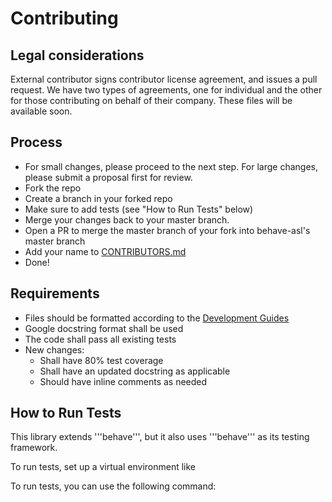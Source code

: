 # Contributing

## Legal considerations

External contributor signs contributor license agreement, and issues a pull request. We have two types of agreements, one for individual and the other for those contributing on behalf of their company. These files will be available soon.

## Process

- For small changes, please proceed to the next step. For large changes, please submit a proposal first for review.
- Fork the repo
- Create a branch in your forked repo
- Make sure to add tests (see "How to Run Tests" below)
- Merge your changes back to your master branch.
- Open a PR to merge the master branch of your fork into behave-asl's master branch
- Add your name to [CONTRIBUTORS.md](CONTRIBUTORS.md)
- Done!

## Requirements

- Files should be formatted according to the [Development Guides](docs/devguide.md)
- Google docstring format shall be used
- The code shall pass all existing tests
- New changes:
  - Shall have 80% test coverage
  - Shall have an updated docstring as applicable
  - Should have inline comments as needed

## How to Run Tests
This library extends '''behave''', but it also uses '''behave''' as its testing framework.

To run tests, set up a virtual environment like 

To run tests, you can use the following command:
```
```